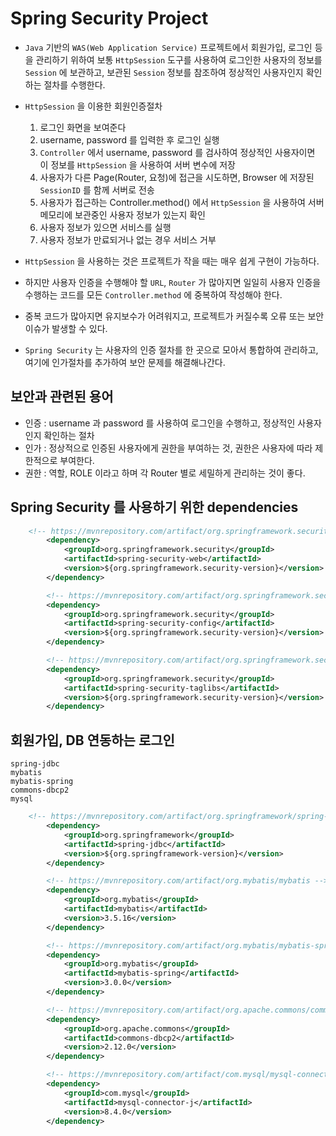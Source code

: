# Spring Security Project

- `Java` 기반의 `WAS(Web Application Service)` 프로젝트에서 회원가입, 로그인 등을 관리하기 위하여 보통 `HttpSession` 도구를 사용하여 로그인한 사용자의 정보를 `Session` 에 보관하고, 보관된 `Session` 정보를 참조하여 정상적인 사용자인지 확인하는 절차를 수행한다.

- `HttpSession` 을 이용한 회원인증절차
	1. 로그인 화면을 보여준다
	2. username, password 를 입력한 후 로그인 실행
	3. `Controller` 에서 username, password 를 검사하여 정상적인 사용자이면 이 정보를 `HttpSession` 을 사용하여 서버 변수에 저장
	4. 사용자가 다른 Page(Router, 요청)에 접근을 시도하면, Browser 에 저장된 `SessionID` 를 함께 서버로 전송
	5. 사용자가 접근하는 Controller.method() 에서 `HttpSession` 을 사용하여 서버 메모리에 보관중인 사용자 정보가 있는지 확인
	6. 사용자 정보가 있으면 서비스를 실행
	7. 사용자 정보가 만료되거나 없는 경우 서비스 거부

- `HttpSession` 을 사용하는 것은 프로젝트가 작을 때는 매우 쉽게 구현이 가능하다.
- 하지만 사용자 인증을 수행해야 할 `URL`, `Router` 가 많아지면 일일히 사용자 인증을 수행하는 코드를 모든 `Controller.method` 에 중복하여 작성해야 한다.
- 중복 코드가 많아지면 유지보수가 어려워지고, 프로젝트가 커질수록 오류 또는 보안 이슈가 발생할 수 있다.
- `Spring Security` 는 사용자의 인증 절차를 한 곳으로 모아서 통합하여 관리하고, 여기에 인가절차를 추가하여 보안 문제를 해결해나간다.

## 보안과 관련된 용어

- 인증 : username 과 password 를 사용하여 로그인을 수행하고, 정상적인 사용자인지 확인하는 절차
- 인가 : 정상적으로 인증된 사용자에게 권한을 부여하는 것, 권한은 사용자에 따라 제한적으로 부여한다.
- 권한 : 역할, ROLE 이라고 하며 각 Router 별로 세밀하게 관리하는 것이 좋다.

## Spring Security 를 사용하기 위한 dependencies

```xml
	<!-- https://mvnrepository.com/artifact/org.springframework.security/spring-security-web -->
		<dependency>
			<groupId>org.springframework.security</groupId>
			<artifactId>spring-security-web</artifactId>
			<version>${org.springframework.security-version}</version>
		</dependency>

		<!-- https://mvnrepository.com/artifact/org.springframework.security/spring-security-config -->
		<dependency>
			<groupId>org.springframework.security</groupId>
			<artifactId>spring-security-config</artifactId>
			<version>${org.springframework.security-version}</version>
		</dependency>

		<!-- https://mvnrepository.com/artifact/org.springframework.security/spring-security-taglibs -->
		<dependency>
			<groupId>org.springframework.security</groupId>
			<artifactId>spring-security-taglibs</artifactId>
			<version>${org.springframework.security-version}</version>
		</dependency>
```

## 회원가입, DB 연동하는 로그인
```
spring-jdbc
mybatis
mybatis-spring
commons-dbcp2
mysql
```

```xml
	<!-- https://mvnrepository.com/artifact/org.springframework/spring-jdbc -->
		<dependency>
			<groupId>org.springframework</groupId>
			<artifactId>spring-jdbc</artifactId>
			<version>${org.springframework-version}</version>
		</dependency>

		<!-- https://mvnrepository.com/artifact/org.mybatis/mybatis -->
		<dependency>
			<groupId>org.mybatis</groupId>
			<artifactId>mybatis</artifactId>
			<version>3.5.16</version>
		</dependency>

		<!-- https://mvnrepository.com/artifact/org.mybatis/mybatis-spring -->
		<dependency>
			<groupId>org.mybatis</groupId>
			<artifactId>mybatis-spring</artifactId>
			<version>3.0.0</version>
		</dependency>

		<!-- https://mvnrepository.com/artifact/org.apache.commons/commons-dbcp2 -->
		<dependency>
			<groupId>org.apache.commons</groupId>
			<artifactId>commons-dbcp2</artifactId>
			<version>2.12.0</version>
		</dependency>

		<!-- https://mvnrepository.com/artifact/com.mysql/mysql-connector-j -->
		<dependency>
			<groupId>com.mysql</groupId>
			<artifactId>mysql-connector-j</artifactId>
			<version>8.4.0</version>
		</dependency>
```